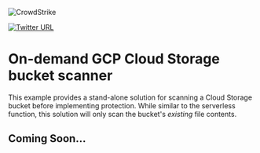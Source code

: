 ![CrowdStrike](https://raw.github.com/CrowdStrike/Cloud-AWS/main/docs/img/cs-logo.png)

[![Twitter URL](https://img.shields.io/twitter/url?label=Follow%20%40CrowdStrike&style=social&url=https%3A%2F%2Ftwitter.com%2FCrowdStrike)](https://twitter.com/CrowdStrike)

# On-demand GCP Cloud Storage bucket scanner
This example provides a stand-alone solution for scanning a Cloud Storage bucket before implementing protection.
While similar to the serverless function, this solution will only scan the bucket's _existing_ file contents.

## Coming Soon...
